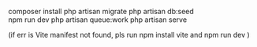 composer install
php artisan migrate
php artisan db:seed  
npm run dev
php artisan queue:work
php artisan serve

(if err is Vite manifest not found, pls run npm install vite and npm run dev )
